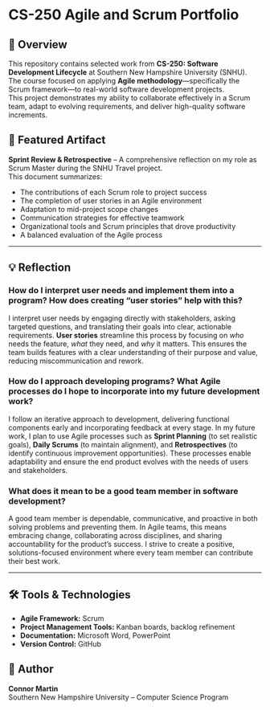 # CS-250 Agile and Scrum Portfolio

## 📌 Overview
This repository contains selected work from **CS-250: Software Development Lifecycle** at Southern New Hampshire University (SNHU).  
The course focused on applying **Agile methodology**—specifically the Scrum framework—to real-world software development projects.  
This project demonstrates my ability to collaborate effectively in a Scrum team, adapt to evolving requirements, and deliver high-quality software increments.

## 📂 Featured Artifact
**Sprint Review & Retrospective** – A comprehensive reflection on my role as Scrum Master during the SNHU Travel project.  
This document summarizes:
- The contributions of each Scrum role to project success
- The completion of user stories in an Agile environment
- Adaptation to mid-project scope changes
- Communication strategies for effective teamwork
- Organizational tools and Scrum principles that drove productivity
- A balanced evaluation of the Agile process

---

## 💡 Reflection

### How do I interpret user needs and implement them into a program? How does creating “user stories” help with this?
I interpret user needs by engaging directly with stakeholders, asking targeted questions, and translating their goals into clear, actionable requirements. **User stories** streamline this process by focusing on *who* needs the feature, *what* they need, and *why* it matters. This ensures the team builds features with a clear understanding of their purpose and value, reducing miscommunication and rework.

### How do I approach developing programs? What Agile processes do I hope to incorporate into my future development work?
I follow an iterative approach to development, delivering functional components early and incorporating feedback at every stage. In my future work, I plan to use Agile processes such as **Sprint Planning** (to set realistic goals), **Daily Scrums** (to maintain alignment), and **Retrospectives** (to identify continuous improvement opportunities). These processes enable adaptability and ensure the end product evolves with the needs of users and stakeholders.

### What does it mean to be a good team member in software development?
A good team member is dependable, communicative, and proactive in both solving problems and preventing them. In Agile teams, this means embracing change, collaborating across disciplines, and sharing accountability for the product’s success. I strive to create a positive, solutions-focused environment where every team member can contribute their best work.

---

## 🛠 Tools & Technologies
- **Agile Framework:** Scrum  
- **Project Management Tools:** Kanban boards, backlog refinement  
- **Documentation:** Microsoft Word, PowerPoint  
- **Version Control:** GitHub  

## 👤 Author
**Connor Martin**  
Southern New Hampshire University – Computer Science Program  
